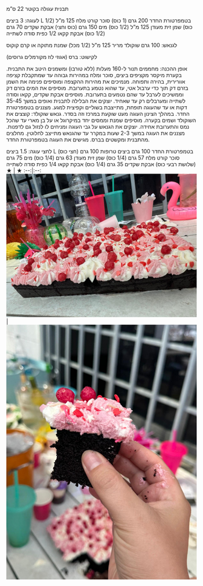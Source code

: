 תבנית עגולה בקוטר 22 ס”מ

לעוגה:
3 ביצים L בטמפרטורת החדר
200 גרם (1 כוס) סוכר
קורט מלח
125 מ”ל (1/2 כוס) שמן זית מעודן
125 מ”ל (1/2 כוס) מים
150 גרם (כוס וחצי) אבקת שקדים
70 גרם (1/2 כוס) אבקת קקאו
1/2 כפית סודה לשתייה

לגנאש:
100 גרם שוקולד מריר
125 מ”ל (1/2 מכל) שמנת מתוקה או קרם קוקוס

לקישוט:
ברס (אגוזי לוז מקורמלים גרוסים)

אופן ההכנה:
מחממים תנור ל-160 מעלות (ללא טורבו) ומשמנים היטב את התבנית.
בקערת מיקסר מקציפים ביצים, סוכר ומלח במהירות גבוהה עד שמתקבלת קציפה אוורירית, בהירה ותפוחה.
מנמיכים את מהירות ההקצפה ומוסיפים פנימה את השמן בזרם דק תוך כדי ערבול אטי, עד שהוא נטמע בתערובת.
מוסיפים את המים בזרם דק וממשיכים לערבל עד שהם נטמעים בתערובת.
מוסיפים אבקת שקדים, קקאו וסודה לשתייה ומערבלים רק עד שאחיד.
יוצקים את הבלילה לתבנית ואופים במשך 35-45 דקות או עד שהעוגה תופחת, מתייצבת בשוליים וקפיצית למגע.
מצננים בטמפרטורת החדר. במהלך הצינון העוגה מעט שוקעת במרכז וזה בסדר.
גנאש שוקולד: קוצצים את השוקולד ושמים בקערה.
מוסיפים שמנת וממסים יחד במיקרוגל או על בן מארי עד שהכל נמס והתערובת אחידה.
יוצקים את הגנאש על גבי העוגה ומניחים לו לנזול גם לדפנות.
מצננים את העוגה במשך 2-3 שעות במקרר עד שהגנאש מתייצב לחלוטין.
מחלצים מהתבנית ומקשטים בברס.
מגישים את העוגה בטמפרטורת החדר.


לחצי עוגה:
1.5 ביצים L בטמפרטורת החדר 100 גרם ביצים טרופות
100 גרם (חצי כוס) סוכר
קורט מלח
57 גרם (1/4 כוס) שמן זית מעודן
63 גרם (1/4 כוס) מים
75 גרם (שלושת רבעי כוס) אבקת שקדים
35 גרם (1/4 כוס) אבקת קקאו
1/4 כפית סודה לשתייה
 ★ | ★ 
:--:|:--:
![Choclate cake1](images/chocake.jpg) | ![Choclate cake2](images/chocake2.jpg)